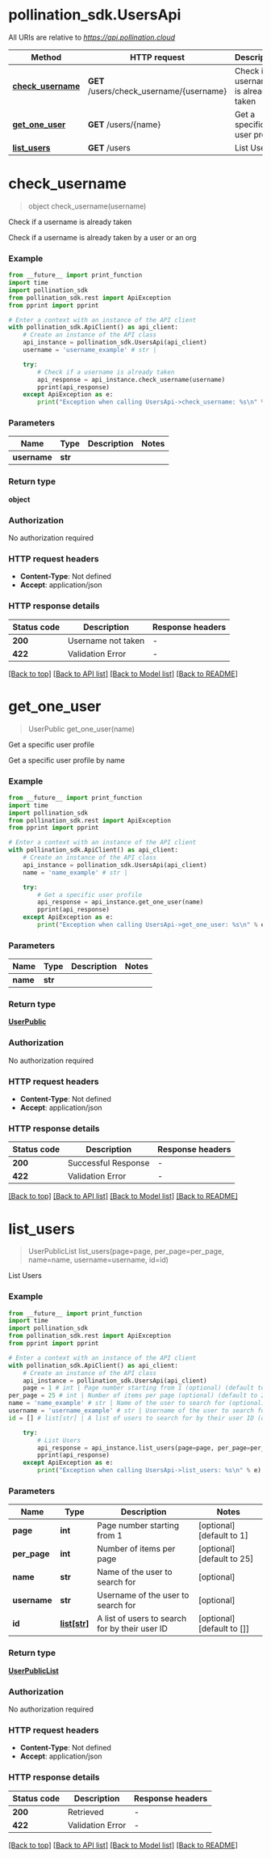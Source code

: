 # pollination_sdk.UsersApi

All URIs are relative to *https://api.pollination.cloud*

Method | HTTP request | Description
------------- | ------------- | -------------
[**check_username**](UsersApi.md#check_username) | **GET** /users/check_username/{username} | Check if a username is already taken
[**get_one_user**](UsersApi.md#get_one_user) | **GET** /users/{name} | Get a specific user profile
[**list_users**](UsersApi.md#list_users) | **GET** /users | List Users


# **check_username**
> object check_username(username)

Check if a username is already taken

Check if a username is already taken by a user or an org

### Example

```python
from __future__ import print_function
import time
import pollination_sdk
from pollination_sdk.rest import ApiException
from pprint import pprint

# Enter a context with an instance of the API client
with pollination_sdk.ApiClient() as api_client:
    # Create an instance of the API class
    api_instance = pollination_sdk.UsersApi(api_client)
    username = 'username_example' # str | 

    try:
        # Check if a username is already taken
        api_response = api_instance.check_username(username)
        pprint(api_response)
    except ApiException as e:
        print("Exception when calling UsersApi->check_username: %s\n" % e)
```

### Parameters

Name | Type | Description  | Notes
------------- | ------------- | ------------- | -------------
 **username** | **str**|  | 

### Return type

**object**

### Authorization

No authorization required

### HTTP request headers

 - **Content-Type**: Not defined
 - **Accept**: application/json

### HTTP response details
| Status code | Description | Response headers |
|-------------|-------------|------------------|
**200** | Username not taken |  -  |
**422** | Validation Error |  -  |

[[Back to top]](#) [[Back to API list]](../README.md#documentation-for-api-endpoints) [[Back to Model list]](../README.md#documentation-for-models) [[Back to README]](../README.md)

# **get_one_user**
> UserPublic get_one_user(name)

Get a specific user profile

Get a specific user profile by name

### Example

```python
from __future__ import print_function
import time
import pollination_sdk
from pollination_sdk.rest import ApiException
from pprint import pprint

# Enter a context with an instance of the API client
with pollination_sdk.ApiClient() as api_client:
    # Create an instance of the API class
    api_instance = pollination_sdk.UsersApi(api_client)
    name = 'name_example' # str | 

    try:
        # Get a specific user profile
        api_response = api_instance.get_one_user(name)
        pprint(api_response)
    except ApiException as e:
        print("Exception when calling UsersApi->get_one_user: %s\n" % e)
```

### Parameters

Name | Type | Description  | Notes
------------- | ------------- | ------------- | -------------
 **name** | **str**|  | 

### Return type

[**UserPublic**](UserPublic.md)

### Authorization

No authorization required

### HTTP request headers

 - **Content-Type**: Not defined
 - **Accept**: application/json

### HTTP response details
| Status code | Description | Response headers |
|-------------|-------------|------------------|
**200** | Successful Response |  -  |
**422** | Validation Error |  -  |

[[Back to top]](#) [[Back to API list]](../README.md#documentation-for-api-endpoints) [[Back to Model list]](../README.md#documentation-for-models) [[Back to README]](../README.md)

# **list_users**
> UserPublicList list_users(page=page, per_page=per_page, name=name, username=username, id=id)

List Users

### Example

```python
from __future__ import print_function
import time
import pollination_sdk
from pollination_sdk.rest import ApiException
from pprint import pprint

# Enter a context with an instance of the API client
with pollination_sdk.ApiClient() as api_client:
    # Create an instance of the API class
    api_instance = pollination_sdk.UsersApi(api_client)
    page = 1 # int | Page number starting from 1 (optional) (default to 1)
per_page = 25 # int | Number of items per page (optional) (default to 25)
name = 'name_example' # str | Name of the user to search for (optional)
username = 'username_example' # str | Username of the user to search for (optional)
id = [] # list[str] | A list of users to search for by their user ID (optional) (default to [])

    try:
        # List Users
        api_response = api_instance.list_users(page=page, per_page=per_page, name=name, username=username, id=id)
        pprint(api_response)
    except ApiException as e:
        print("Exception when calling UsersApi->list_users: %s\n" % e)
```

### Parameters

Name | Type | Description  | Notes
------------- | ------------- | ------------- | -------------
 **page** | **int**| Page number starting from 1 | [optional] [default to 1]
 **per_page** | **int**| Number of items per page | [optional] [default to 25]
 **name** | **str**| Name of the user to search for | [optional] 
 **username** | **str**| Username of the user to search for | [optional] 
 **id** | [**list[str]**](str.md)| A list of users to search for by their user ID | [optional] [default to []]

### Return type

[**UserPublicList**](UserPublicList.md)

### Authorization

No authorization required

### HTTP request headers

 - **Content-Type**: Not defined
 - **Accept**: application/json

### HTTP response details
| Status code | Description | Response headers |
|-------------|-------------|------------------|
**200** | Retrieved |  -  |
**422** | Validation Error |  -  |

[[Back to top]](#) [[Back to API list]](../README.md#documentation-for-api-endpoints) [[Back to Model list]](../README.md#documentation-for-models) [[Back to README]](../README.md)

